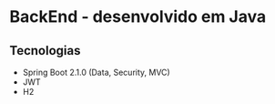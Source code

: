 # BackEnd - desenvolvido em Java 

## Tecnologias

- Spring Boot 2.1.0 (Data, Security, MVC)
- JWT
- H2

